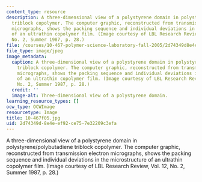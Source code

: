 ```yaml
---
content_type: resource
description: A three-dimensional view of a polystyrene domain in polystyrene/polybutadiene
  triblock copolymer. The computer graphic, reconstructed from transmission electron
  micrographs, shows the packing sequence and individual deviations in the microstructure
  of an ultrathin copolymer film. (Image courtesy of LBL Research Review, Vol. 12,
  No. 2, Summer 1987, p. 28.)
file: /courses/10-467-polymer-science-laboratory-fall-2005/2d74349d8e4eef92ce757e32209c3efa_10-467f05.jpg
file_type: image/jpeg
image_metadata:
  caption: A three-dimensional view of a polystyrene domain in polystyrene/polybutadiene
    triblock copolymer. The computer graphic, reconstructed from transmission electron
    micrographs, shows the packing sequence and individual deviations in the microstructure
    of an ultrathin copolymer film. (Image courtesy of LBL Research Review, Vol. 12,
    No. 2, Summer 1987, p. 28.)
  credit: ''
  image-alt: Three-dimensional view of a polystyrene domain.
learning_resource_types: []
ocw_type: OCWImage
resourcetype: Image
title: 10-467f05.jpg
uid: 2d74349d-8e4e-ef92-ce75-7e32209c3efa
---
```

A three-dimensional view of a polystyrene domain in polystyrene/polybutadiene triblock copolymer. The computer graphic, reconstructed from transmission electron micrographs, shows the packing sequence and individual deviations in the microstructure of an ultrathin copolymer film. (Image courtesy of LBL Research Review, Vol. 12, No. 2, Summer 1987, p. 28.)

